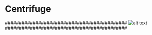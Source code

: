 # Centrifuge
############################################
![alt text](https://i.imgur.com/jOlsGq5.png)
############################################
